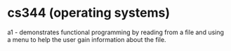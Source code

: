 # cs344 (operating systems)

a1 - demonstrates functional programming by reading from a file and using a menu to help the user gain information about the file.
